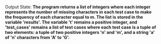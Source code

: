 Output State: **The program returns a list of integers where each integer represents the number of missing characters in each test case to make the frequency of each character equal to m. The list is stored in the variable 'results'. The variable 't' remains a positive integer, and 'test_cases' remains a list of test cases where each test case is a tuple of two elements: a tuple of two positive integers 'n' and 'm', and a string 'a' of 'n' characters from 'A' to 'G'.**